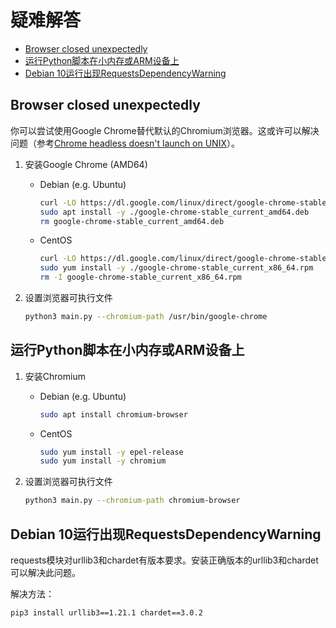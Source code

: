 # 疑难解答

* [Browser closed unexpectedly](#browser-closed-unexpectedly)
* [运行Python脚本在小内存或ARM设备上](#运行python脚本在小内存或arm设备上)
* [Debian 10运行出现RequestsDependencyWarning](#debian-10运行出现requestsdependencywarning)

## Browser closed unexpectedly

你可以尝试使用Google Chrome替代默认的Chromium浏览器。这或许可以解决问题（参考[Chrome headless doesn't launch on UNIX](https://github.com/puppeteer/puppeteer/blob/main/docs/troubleshooting.md#chrome-headless-doesnt-launch-on-unix)）。

1. 安装Google Chrome (AMD64)

    * Debian (e.g. Ubuntu)

        ``` bash
        curl -LO https://dl.google.com/linux/direct/google-chrome-stable_current_amd64.deb
        sudo apt install -y ./google-chrome-stable_current_amd64.deb
        rm google-chrome-stable_current_amd64.deb
        ```

    * CentOS

        ``` bash
        curl -LO https://dl.google.com/linux/direct/google-chrome-stable_current_x86_64.rpm
        sudo yum install -y ./google-chrome-stable_current_x86_64.rpm
        rm -I google-chrome-stable_current_x86_64.rpm
        ```

2. 设置浏览器可执行文件

    ``` bash
    python3 main.py --chromium-path /usr/bin/google-chrome
    ```

## 运行Python脚本在小内存或ARM设备上

1. 安装Chromium

    * Debian (e.g. Ubuntu)

        ``` bash
        sudo apt install chromium-browser
        ```

    * CentOS

        ``` bash
        sudo yum install -y epel-release
        sudo yum install -y chromium
        ```

2. 设置浏览器可执行文件

    ``` bash
    python3 main.py --chromium-path chromium-browser
    ```

## Debian 10运行出现RequestsDependencyWarning

requests模块对urllib3和chardet有版本要求。安装正确版本的urllib3和chardet可以解决此问题。

解决方法：

```bash
pip3 install urllib3==1.21.1 chardet==3.0.2
```
